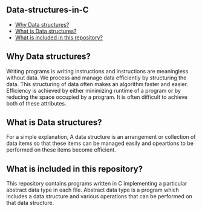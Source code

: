 ## Data-structures-in-C
* [Why Data structures?](#Why-Data-structures?)
* [What is Data structures?](#What-is-Data-structures?)
* [What is included in this repository?](#What-is-included-in-this-repository?)

## Why Data structures?
Writing programs is writing instructions and instructions are meaningless without data. We process and manage data efficiently by structuring the data. This structuring of data often makes an algorithm faster and easier. Efficiency is achieved by either minimizing runtime of a program or by reducing the space occupied by a program. It is often difficult to achieve both of these attributes.

## What is Data structures?
For a simple explanation, A data structure is an arrangement or collection of data items so that these items can be managed easily and opeartions to be performed on these items become efficient. 

## What is included in this repository?
This repository contains programs written in C implementing a particular abstract data type in each file. Abstract data type is a program which includes a data structure and various operations that can be performed on that data structure.
